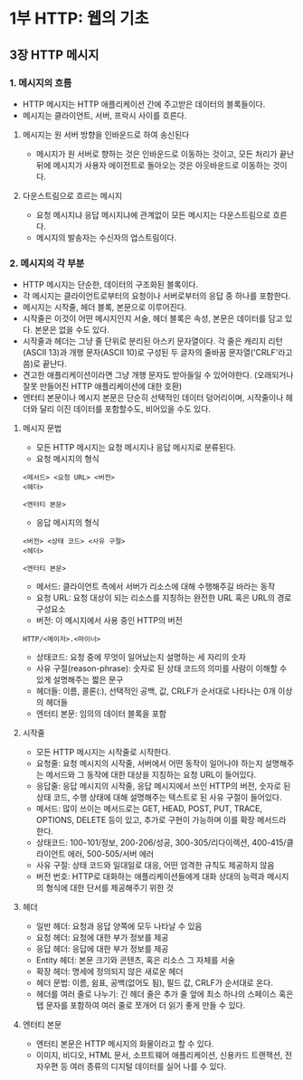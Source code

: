 # 1부 HTTP: 웹의 기초

## 3장 HTTP 메시지

### 1. 메시지의 흐름

- HTTP 메시지는 HTTP 애플리케이션 간에 주고받은 데이터의 블록들이다.
- 메시지는 클라이언트, 서버, 프락시 사이를 흐른다.

1. 메시지는 원 서버 방향을 인바운드로 하여 송신된다

   - 메시지가 원 서버로 향하는 것은 인바운드로 이동하는 것이고, 모든 처리가 끝난 뒤에 메시지가 사용자 에이전트로 돌아오는 것은 아웃바운드로 이동하는 것이다.

2. 다운스트림으로 흐르는 메시지

   - 요청 메시지냐 응답 메시지냐에 관계없이 모든 메시지는 다운스트림으로 흐른다.
   - 메시지의 발송자는 수신자의 업스트림이다.

### 2. 메시지의 각 부분

- HTTP 메시지는 단순한, 데이터의 구조화된 블록이다.
- 각 메시지는 클라이언트로부터의 요청이나 서버로부터의 응답 중 하나를 포함한다.
- 메시지는 시작줄, 헤더 블록, 본문으로 이루어진다.
- 시작줄은 이것이 어떤 메시지인지 서술, 헤더 블록은 속성, 본문은 데이터를 담고 있다. 본문은 없을 수도 있다.
- 시작줄과 헤더는 그냥 줄 단위로 분리된 아스키 문자열이다. 각 줄은 캐리지 리턴(ASCII 13)과 개행 문자(ASCII 10)로 구성된 두 글자의 줄바꿈 문자열('CRLF'라고 씀)로 끝난다.
- 견고한 애플리케이션이라면 그냥 개행 문자도 받아들일 수 있어야한다. (오래되거나 잘못 만들어진 HTTP 애플리케이션에 대한 호환)
- 엔터티 본문이나 메시지 본문은 단순히 선택적인 데이터 덩어리이며, 시작줄이나 헤더와 달리 이진 데이터를 포함할수도, 비어있을 수도 있다.

1. 메시지 문법

   - 모든 HTTP 메시지는 요청 메시지나 응답 메시지로 분류된다.
   - 요청 메시지의 형식

   ```
   <메서드> <요청 URL> <버전>
   <헤더>

   <엔터티 본문>
   ```

   - 응답 메시지의 형식

   ```
   <버전> <상태 코드> <사유 구절>
   <헤더>

   <엔터티 본문>
   ```

   - 메서드: 클라이언트 측에서 서버가 리소스에 대해 수행해주길 바라는 동작
   - 요청 URL: 요청 대상이 되는 리소스를 지칭하는 완전한 URL 혹은 URL의 경로 구성요소
   - 버전: 이 메시지에서 사용 중인 HTTP의 버전

   ```
   HTTP/<메이저>.<마이너>
   ```

   - 상태코드: 요청 중에 무엇이 일어났는지 설명하는 세 자리의 숫자
   - 사유 구절(reason-phrase): 숫자로 된 상태 코드의 의미를 사람이 이해할 수 있게 설명해주는 짧은 문구
   - 헤더들: 이름, 콜론(:), 선택적인 공백, 값, CRLF가 순서대로 나타나는 0개 이상의 헤더들
   - 엔터티 본문: 임의의 데이터 블록을 포함

2. 시작줄

   - 모든 HTTP 메시지는 시작줄로 시작한다.
   - 요청줄: 요청 메시지의 시작줄, 서버에서 어떤 동작이 일어나야 하는지 설명해주는 메서드와 그 동작에 대한 대상을 지칭하는 요청 URL이 들어있다.
   - 응답줄: 응답 메시지의 시작줄, 응답 메시지에서 쓰인 HTTP의 버전, 숫자로 된 상태 코드, 수행 상태에 대해 설명해주는 텍스트로 된 사유 구절이 들어있다.
   - 메서드: 많이 쓰이는 메서드로는 GET, HEAD, POST, PUT, TRACE, OPTIONS, DELETE 등이 있고, 추가로 구현이 가능하며 이를 확장 메서드라 한다.
   - 상태코드: 100-101/정보, 200-206/성공, 300-305/리다이렉션, 400-415/클라이언트 에러, 500-505/서버 에러
   - 사유 구절: 상태 코드와 일대일로 대응, 어떤 엄격한 규칙도 제공하지 않음
   - 버전 번호: HTTP로 대화하는 애플리케이션들에게 대화 상대의 능력과 메시지의 형식에 대한 단서를 제공해주기 위한 것

3. 헤더

   - 일반 헤더: 요청과 응답 양쪽에 모두 나타날 수 있음
   - 요청 헤더: 요청에 대한 부가 정보를 제공
   - 응답 헤더: 응답에 대한 부가 정보를 제공
   - Entity 헤더: 본문 크기와 콘텐츠, 혹은 리소스 그 자체를 서술
   - 확장 헤더: 명세에 정의되지 않은 새로운 헤더
   - 헤더 문법: 이름, 쉼표, 공백(없어도 됨), 필드 값, CRLF가 순서대로 온다.
   - 헤더를 여러 줄로 나누기: 긴 헤더 줄은 추가 줄 앞에 최소 하나의 스페이스 혹은 탭 문자를 포함하여 여러 줄로 쪼개어 더 읽기 좋게 만들 수 있다.

4. 엔터티 본문

   - 엔터티 본문은 HTTP 메시지의 화물이라고 할 수 있다.
   - 이미지, 비디오, HTML 문서, 소프트웨어 애플리케이션, 신용카드 트랜잭션, 전자우편 등 여러 종류의 디지털 데이터를 실어 나를 수 있다.

